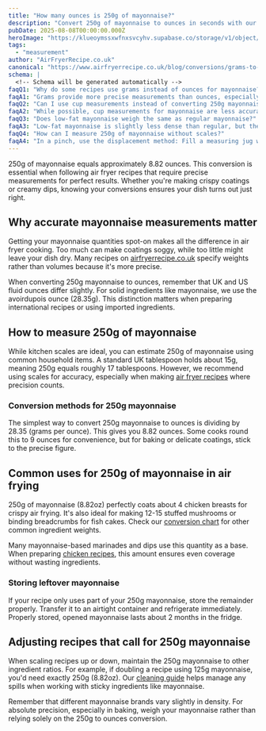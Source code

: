 ```yaml
---
title: "How many ounces is 250g of mayonnaise?"
description: "Convert 250g of mayonnaise to ounces in seconds with our easy guide. Perfect for air fryer recipes and precise cooking measurements."
pubDate: 2025-08-08T00:00:00.000Z
heroImage: "https://klueoymssxwfnxsvcyhv.supabase.co/storage/v1/object/public/Shmucket/how-many-ounces-is-250g-of-mayonnaise.webp"
tags:
  - "measurement"
author: "AirFryerRecipe.co.uk"
canonical: "https://www.airfryerrecipe.co.uk/blog/conversions/grams-to-ounces/how-many-ounces-is-250g-of-mayonnaise"
schema: |
  <!-- Schema will be generated automatically -->
faqQ1: "Why do some recipes use grams instead of ounces for mayonnaise?"
faqA1: "Grams provide more precise measurements than ounces, especially important in baking and air frying where exact ratios affect texture and cooking times. Most professional recipes and UK cookbooks use metric measurements for this reason. Digital scales that measure in grams are also more accurate than volume measurements for thick ingredients like mayonnaise."
faqQ2: "Can I use cup measurements instead of converting 250g mayonnaise to ounces?"
faqA2: "While possible, cup measurements for mayonnaise are less accurate due to how it packs into the cup. 250g of mayonnaise equals about 1 cup plus 1 tablespoon, but this can vary based on the mayonnaise's thickness and how you fill the cup. For consistent results in air fryer recipes, weighing is always best."
faqQ3: "Does low-fat mayonnaise weigh the same as regular mayonnaise?"
faqA3: "Low-fat mayonnaise is slightly less dense than regular, but the difference is minimal for most recipes. 250g of low-fat mayo might have slightly more volume than regular, but the weight-to-ounce conversion remains essentially the same. When precision matters, like in baking, stick to the specified type."
faqQ4: "How can I measure 250g of mayonnaise without scales?"
faqA4: "In a pinch, use the displacement method: Fill a measuring jug with 250ml water, then add mayonnaise until the water level rises to 500ml (since mayonnaise has similar density to water). Alternatively, a standard UK jar of mayonnaise is typically 400g, so 250g is just over half. However, investing in digital scales guarantees accuracy for all your air fryer cooking."
---
```

<p>250g of mayonnaise equals approximately 8.82 ounces. This conversion is essential when following air fryer recipes that require precise measurements for perfect results. Whether you're making crispy coatings or creamy dips, knowing your conversions ensures your dish turns out just right.</p>

<h2>Why accurate mayonnaise measurements matter</h2>
<p>Getting your mayonnaise quantities spot-on makes all the difference in air fryer cooking. Too much can make coatings soggy, while too little might leave your dish dry. Many recipes on <a href=https://www.airfryerrecipe.co.uk/>airfryerrecipe.co.uk</a> specify weights rather than volumes because it's more precise.</p>
<p>When converting 250g mayonnaise to ounces, remember that UK and US fluid ounces differ slightly. For solid ingredients like mayonnaise, we use the avoirdupois ounce (28.35g). This distinction matters when preparing international recipes or using imported ingredients.</p>

<h2>How to measure 250g of mayonnaise</h2>
<p>While kitchen scales are ideal, you can estimate 250g of mayonnaise using common household items. A standard UK tablespoon holds about 15g, meaning 250g equals roughly 17 tablespoons. However, we recommend using scales for accuracy, especially when making <a href=https://www.airfryerrecipe.co.uk/recipes>air fryer recipes</a> where precision counts.</p>

<h3>Conversion methods for 250g mayonnaise</h3>
<p>The simplest way to convert 250g mayonnaise to ounces is dividing by 28.35 (grams per ounce). This gives you 8.82 ounces. Some cooks round this to 9 ounces for convenience, but for baking or delicate coatings, stick to the precise figure.</p>

<h2>Common uses for 250g of mayonnaise in air frying</h2>
<p>250g of mayonnaise (8.82oz) perfectly coats about 4 chicken breasts for crispy air frying. It's also ideal for making 12-15 stuffed mushrooms or binding breadcrumbs for fish cakes. Check our <a href=https://www.airfryerrecipe.co.uk/air-fryer-conversion-chart>conversion chart</a> for other common ingredient weights.</p>
<p>Many mayonnaise-based marinades and dips use this quantity as a base. When preparing <a href=https://www.airfryerrecipe.co.uk/recipe-category/chicken>chicken recipes</a>, this amount ensures even coverage without wasting ingredients.</p>

<h3>Storing leftover mayonnaise</h3>
<p>If your recipe only uses part of your 250g mayonnaise, store the remainder properly. Transfer it to an airtight container and refrigerate immediately. Properly stored, opened mayonnaise lasts about 2 months in the fridge.</p>

<h2>Adjusting recipes that call for 250g mayonnaise</h2>
<p>When scaling recipes up or down, maintain the 250g mayonnaise to other ingredient ratios. For example, if doubling a recipe using 125g mayonnaise, you'd need exactly 250g (8.82oz). Our <a href=https://www.airfryerrecipe.co.uk/air-fryer-cleaner>cleaning guide</a> helps manage any spills when working with sticky ingredients like mayonnaise.</p>
<p>Remember that different mayonnaise brands vary slightly in density. For absolute precision, especially in baking, weigh your mayonnaise rather than relying solely on the 250g to ounces conversion.</p>
